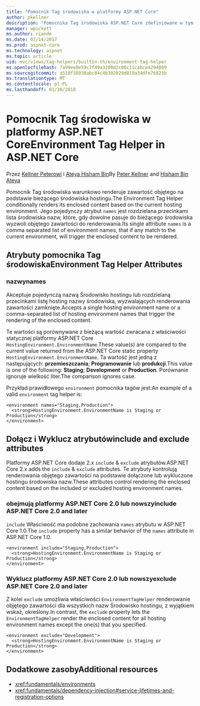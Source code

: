```yaml
---
title: "Pomocnik Tag środowiska w platformy ASP.NET Core"
author: pkellner
description: "Pomocnika Tag środowiska ASP.NET Core zdefiniowane w tym wszystkie właściwości"
manager: wpickett
ms.author: riande
ms.date: 07/14/2017
ms.prod: aspnet-core
ms.technology: aspnet
ms.topic: article
uid: mvc/views/tag-helpers/builtin-th/environment-tag-helper
ms.openlocfilehash: 7a99ee0e59c7f49a3208d2c86c11cabce4294889
ms.sourcegitcommit: a510f38930abc84c4b302029d019a34dfe76823b
ms.translationtype: MT
ms.contentlocale: pl-PL
ms.lasthandoff: 01/30/2018
---
```

# <a name="environment-tag-helper-in-aspnet-core"></a><span data-ttu-id="a808a-103">Pomocnik Tag środowiska w platformy ASP.NET Core</span><span class="sxs-lookup"><span data-stu-id="a808a-103">Environment Tag Helper in ASP.NET Core</span></span>

<span data-ttu-id="a808a-104">Przez [Kellner Peterowi](http://peterkellner.net) i [Ateya Hisham Bin](https://twitter.com/hishambinateya)</span><span class="sxs-lookup"><span data-stu-id="a808a-104">By [Peter Kellner](http://peterkellner.net) and [Hisham Bin Ateya](https://twitter.com/hishambinateya)</span></span>

<span data-ttu-id="a808a-105">Pomocnik Tag środowiska warunkowo renderuje zawartość objętego na podstawie bieżącego środowiska hostingu.</span><span class="sxs-lookup"><span data-stu-id="a808a-105">The Environment Tag Helper conditionally renders its enclosed content based on the current hosting environment.</span></span> <span data-ttu-id="a808a-106">Jego pojedynczy atrybut `names` jest rozdzielana przecinkami lista środowiska nazw, które, gdy dowolne pasuje do bieżącego środowiska wyzwoli objętego zawartości do renderowania.</span><span class="sxs-lookup"><span data-stu-id="a808a-106">Its single attribute `names` is a comma separated list of environment names, that if any match to the current environment, will trigger the enclosed content to be rendered.</span></span>

## <a name="environment-tag-helper-attributes"></a><span data-ttu-id="a808a-107">Atrybuty pomocnika Tag środowiska</span><span class="sxs-lookup"><span data-stu-id="a808a-107">Environment Tag Helper Attributes</span></span>

### <a name="names"></a><span data-ttu-id="a808a-108">nazwy</span><span class="sxs-lookup"><span data-stu-id="a808a-108">names</span></span>

<span data-ttu-id="a808a-109">Akceptuje pojedynczą nazwą Środowisko hostingu lub rozdzielaną przecinkami listę hosting nazwy środowiska, wyzwalających renderowania zawartości zamknięte.</span><span class="sxs-lookup"><span data-stu-id="a808a-109">Accepts a single hosting environment name or a comma-separated list of hosting environment names that trigger the rendering of the enclosed content.</span></span>

<span data-ttu-id="a808a-110">Te wartości są porównywane z bieżącą wartość zwracana z właściwości statycznej platformy ASP.NET Core `HostingEnvironment.EnvironmentName`.</span><span class="sxs-lookup"><span data-stu-id="a808a-110">These value(s) are compared to the current value returned from the ASP.NET Core static property `HostingEnvironment.EnvironmentName`.</span></span>  <span data-ttu-id="a808a-111">Ta wartość jest jedną z następujących: **przemieszczania**; **Programowanie** lub **produkcji**.</span><span class="sxs-lookup"><span data-stu-id="a808a-111">This value is one of the following: **Staging**; **Development** or **Production**.</span></span> <span data-ttu-id="a808a-112">Porównanie ignoruje wielkość liter.</span><span class="sxs-lookup"><span data-stu-id="a808a-112">The comparison ignores case.</span></span>

<span data-ttu-id="a808a-113">Przykład prawidłowego `environment` pomocnika tagów jest:</span><span class="sxs-lookup"><span data-stu-id="a808a-113">An example of a valid `environment` tag helper is:</span></span>

```cshtml
<environment names="Staging,Production">
  <strong>HostingEnvironment.EnvironmentName is Staging or Production</strong>
</environment>
```

## <a name="include-and-exclude-attributes"></a><span data-ttu-id="a808a-114">Dołącz i Wyklucz atrybutów</span><span class="sxs-lookup"><span data-stu-id="a808a-114">include and exclude attributes</span></span>

<span data-ttu-id="a808a-115">Platformy ASP.NET Core dodaje 2.x `include`  &  `exclude` atrybutów.</span><span class="sxs-lookup"><span data-stu-id="a808a-115">ASP.NET Core 2.x adds the `include` & `exclude` attributes.</span></span> <span data-ttu-id="a808a-116">Te atrybuty kontrolują renderowania objętego zawartości na podstawie dołączone lub wykluczone hostingu środowiska nazw.</span><span class="sxs-lookup"><span data-stu-id="a808a-116">These attributes control rendering the enclosed content based on the included or excluded hosting environment names.</span></span>

### <a name="include-aspnet-core-20-and-later"></a><span data-ttu-id="a808a-117">obejmują platformy ASP.NET Core 2.0 lub nowszy</span><span class="sxs-lookup"><span data-stu-id="a808a-117">include ASP.NET Core 2.0 and later</span></span>

<span data-ttu-id="a808a-118">`include` Właściwość ma podobne zachowania `names` atrybutu w ASP.NET Core 1.0.</span><span class="sxs-lookup"><span data-stu-id="a808a-118">The `include` property has a similar behavior of the `names` attribute in ASP.NET Core 1.0.</span></span>

```cshtml
<environment include="Staging,Production">
  <strong>HostingEnvironment.EnvironmentName is Staging or Production</strong>
</environment>
```

### <a name="exclude-aspnet-core-20-and-later"></a><span data-ttu-id="a808a-119">Wyklucz platformy ASP.NET Core 2.0 lub nowszy</span><span class="sxs-lookup"><span data-stu-id="a808a-119">exclude ASP.NET Core 2.0 and later</span></span>

<span data-ttu-id="a808a-120">Z kolei `exclude` umożliwia właściwości `EnvironmentTagHelper` renderowanie objętego zawartości dla wszystkich nazw Środowisko hostingu, z wyjątkiem wskaż, określony.</span><span class="sxs-lookup"><span data-stu-id="a808a-120">In contrast, the `exclude` property lets the `EnvironmentTagHelper` render the enclosed content for all hosting environment names except the one(s) that you specified.</span></span>

```cshtml
<environment exclude="Development">
  <strong>HostingEnvironment.EnvironmentName is Staging or Production</strong>
</environment>
```

## <a name="additional-resources"></a><span data-ttu-id="a808a-121">Dodatkowe zasoby</span><span class="sxs-lookup"><span data-stu-id="a808a-121">Additional resources</span></span>

* <xref:fundamentals/environments>
* <xref:fundamentals/dependency-injection#service-lifetimes-and-registration-options>
